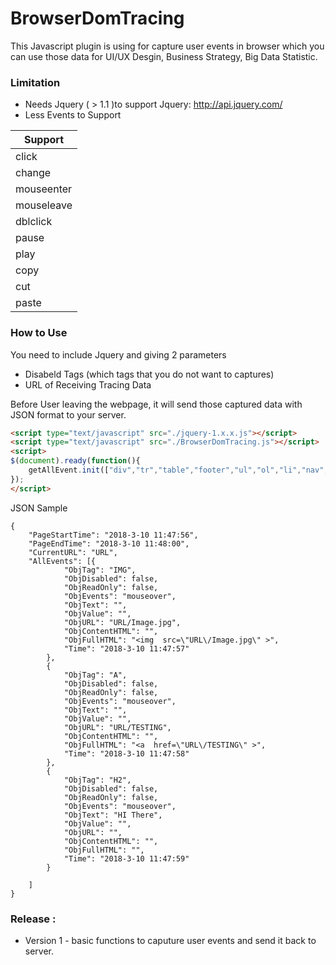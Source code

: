 # BrowserDomTracing
This Javascript plugin is using for capture user events in browser which you can use those data for UI/UX Desgin, Business Strategy, Big Data Statistic.

  
### Limitation

  - Needs Jquery ( > 1.1 )to support
  Jquery: http://api.jquery.com/
- Less Events to Support

| Support |
| -------- |
| click |
| change |
| mouseenter |
| mouseleave |
| dblclick |
| pause |
| play |
| copy |
| cut |
| paste |

 
### How to Use
You need to include Jquery and giving 2 parameters
- Disabeld Tags (which tags that you do not want to captures) 
- URL of Receiving Tracing Data

Before User leaving the webpage, it will send those captured data with JSON format to your server.

```html
<script type="text/javascript" src="./jquery-1.x.x.js"></script>
<script type="text/javascript" src="./BrowserDomTracing.js"></script>
<script>
$(document).ready(function(){
	getAllEvent.init(["div","tr","table","footer","ul","ol","li","nav","header"],"https://[Your URL]");
});
</script>
```

JSON Sample
```
{
	"PageStartTime": "2018-3-10 11:47:56",
	"PageEndTime": "2018-3-10 11:48:00",
	"CurrentURL": "URL",
	"AllEvents": [{
			"ObjTag": "IMG",
			"ObjDisabled": false,
			"ObjReadOnly": false,
			"ObjEvents": "mouseover",
			"ObjText": "",
			"ObjValue": "",
			"ObjURL": "URL/Image.jpg",
			"ObjContentHTML": "",
			"ObjFullHTML": "<img  src=\"URL\/Image.jpg\" >",
			"Time": "2018-3-10 11:47:57"
		},
		{
			"ObjTag": "A",
			"ObjDisabled": false,
			"ObjReadOnly": false,
			"ObjEvents": "mouseover",
			"ObjText": "",
			"ObjValue": "",
			"ObjURL": "URL/TESTING",
			"ObjContentHTML": "",
			"ObjFullHTML": "<a  href=\"URL\/TESTING\" >",
			"Time": "2018-3-10 11:47:58"
		},
		{
			"ObjTag": "H2",
			"ObjDisabled": false,
			"ObjReadOnly": false,
			"ObjEvents": "mouseover",
			"ObjText": "HI There",
			"ObjValue": "",
			"ObjURL": "",
			"ObjContentHTML": "",
			"ObjFullHTML": "",
			"Time": "2018-3-10 11:47:59"
		}

	]
}
```

###  Release :
- Version 1 - basic functions to caputure user events and send it back to server.